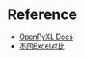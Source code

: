 
# Reference
- [OpenPyXL Docs](https://openpyxl.readthedocs.io/en/stable/index.html)
- [不同Excel对比](https://zhuanlan.zhihu.com/p/23998083)